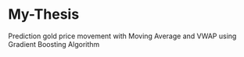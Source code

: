 # My-Thesis
Prediction gold price movement with Moving Average and VWAP using Gradient Boosting Algorithm
